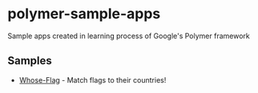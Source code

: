 # polymer-sample-apps
Sample apps created in learning process of Google's Polymer framework

## Samples

* [Whose-Flag](https://github.com/hummatli/polymer-sample-apps/tree/master/whose-flag) - Match flags to their countries!
